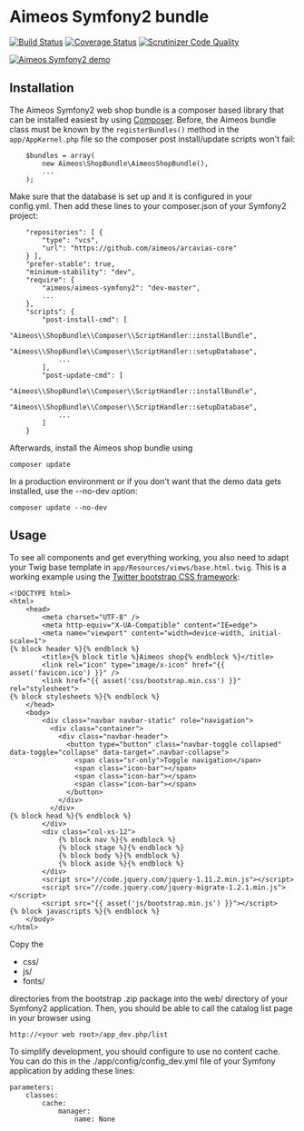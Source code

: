 Aimeos Symfony2 bundle
======================
[![Build Status](https://travis-ci.org/aimeos/aimeos-symfony2.svg?branch=master)](https://travis-ci.org/aimeos/aimeos-symfony2)
[![Coverage Status](https://coveralls.io/repos/aimeos/aimeos-symfony2/badge.svg?branch=master)](https://coveralls.io/r/aimeos/aimeos-symfony2?branch=master)
[![Scrutinizer Code Quality](https://scrutinizer-ci.com/g/aimeos/aimeos-symfony2/badges/quality-score.png?b=master)](https://scrutinizer-ci.com/g/aimeos/aimeos-symfony2/?branch=master)

[![Aimeos Symfony2 demo](http://aimeos.org/fileadmin/user_upload/symfony-demo.jpg)](http://symfony2.demo.aimeos.org/)

## Installation

The Aimeos Symfony2 web shop bundle is a composer based library that can be installed easiest by using [Composer](https://getcomposer.org). Before, the Aimeos bundle class must be known by the `registerBundles()` method in the `app/AppKernel.php` file so the composer post install/update scripts won't fail:

```
    $bundles = array(
        new Aimeos\ShopBundle\AimeosShopBundle(),
        ...
    );
```

Make sure that the database is set up and it is configured in your config.yml. Then add these lines to your composer.json of your Symfony2 project:

```
    "repositories": [ {
        "type": "vcs",
        "url": "https://github.com/aimeos/arcavias-core"
    } ],
    "prefer-stable": true,
    "minimum-stability": "dev",
    "require": {
        "aimeos/aimeos-symfony2": "dev-master",
        ...
    },
    "scripts": {
        "post-install-cmd": [
            "Aimeos\\ShopBundle\\Composer\\ScriptHandler::installBundle",
            "Aimeos\\ShopBundle\\Composer\\ScriptHandler::setupDatabase",
            ...
        ],
        "post-update-cmd": [
            "Aimeos\\ShopBundle\\Composer\\ScriptHandler::installBundle",
            "Aimeos\\ShopBundle\\Composer\\ScriptHandler::setupDatabase",
            ...
        ]
    }
```

Afterwards, install the Aimeos shop bundle using

`composer update`

In a production environment or if you don't want that the demo data gets installed, use the --no-dev option:

`composer update --no-dev`


## Usage

To see all components and get everything working, you also need to adapt your Twig base template in `app/Resources/views/base.html.twig`. This is a working example using the [Twitter bootstrap CSS framework](http://getbootstrap.com/getting-started/#download):

```
<!DOCTYPE html>
<html>
    <head>
        <meta charset="UTF-8" />
        <meta http-equiv="X-UA-Compatible" content="IE=edge">
        <meta name="viewport" content="width=device-width, initial-scale=1">
{% block header %}{% endblock %}
        <title>{% block title %}Aimeos shop{% endblock %}</title>
        <link rel="icon" type="image/x-icon" href="{{ asset('favicon.ico') }}" />
        <link href="{{ asset('css/bootstrap.min.css') }}" rel="stylesheet">
{% block stylesheets %}{% endblock %}
    </head>
    <body>
        <div class="navbar navbar-static" role="navigation">
          <div class="container">
            <div class="navbar-header">
              <button type="button" class="navbar-toggle collapsed" data-toggle="collapse" data-target=".navbar-collapse">
                <span class="sr-only">Toggle navigation</span>
                <span class="icon-bar"></span>
                <span class="icon-bar"></span>
                <span class="icon-bar"></span>
              </button>
            </div>
          </div>
{% block head %}{% endblock %}
        </div>
        <div class="col-xs-12">
            {% block nav %}{% endblock %}
            {% block stage %}{% endblock %}
            {% block body %}{% endblock %}
            {% block aside %}{% endblock %}
        </div>
        <script src="//code.jquery.com/jquery-1.11.2.min.js"></script>
        <script src="//code.jquery.com/jquery-migrate-1.2.1.min.js"></script>
        <script src="{{ asset('js/bootstrap.min.js') }}"></script>
{% block javascripts %}{% endblock %}
    </body>
</html>
```

Copy the

* css/
* js/
* fonts/

directories from the bootstrap .zip package into the web/ directory of your Symfony2 application. Then, you should be able to call the catalog list page in your browser using

```http://<your web root>/app_dev.php/list```

To simplify development, you should configure to use no content cache. You can do this in the ./app/config/config_dev.yml file of your Symfony application by adding these lines:

```
parameters:
    classes:
        cache:
            manager:
                name: None
```
